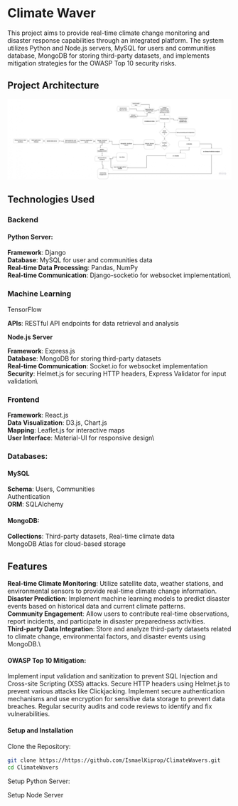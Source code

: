 # Climate Waver

This project aims to provide real-time climate change monitoring and disaster response capabilities through an integrated platform. The system utilizes Python and Node.js servers, MySQL for users and communities database, MongoDB for storing third-party datasets, and implements mitigation strategies for the OWASP Top 10 security risks.

 ## Project Architecture
![Architecture](https://github.com/IsmaelKiprop/ClimateWavers/blob/a479864e5942aeadf2dfc394b49790bb51a2c017/images/climate.jpg)

## Technologies Used

### Backend

#### Python Server:
**Framework**: Django\
**Database**: MySQL for user and communities data\
**Real-time Data Processing**: Pandas, NumPy\
**Real-time Communication**: Django-socketio for websocket implementation\

### Machine Learning

TensorFlow

**APIs**: RESTful API endpoints for data retrieval and analysis

**Node.js Server**

**Framework**: Express.js\
**Database**: MongoDB for storing third-party datasets\
**Real-time Communication**: Socket.io for websocket implementation\
**Security**: Helmet.js for securing HTTP headers, Express Validator for input validation\

### Frontend

**Framework**: React.js\
**Data Visualization**: D3.js, Chart.js\
**Mapping**: Leaflet.js for interactive maps\
**User Interface**: Material-UI for responsive design\

### Databases:
#### MySQL
**Schema**: Users, Communities\
           Authentication\
**ORM**: SQLAlchemy

#### MongoDB:
**Collections**: Third-party datasets, Real-time climate data\
MongoDB Atlas for cloud-based storage

## Features
**Real-time Climate Monitoring**: Utilize satellite data, weather stations, and environmental sensors to provide real-time climate change information.\
**Disaster Prediction**: Implement machine learning models to predict disaster events based on historical data and current climate patterns.\
**Community Engagement**: Allow users to contribute real-time observations, report incidents, and participate in disaster preparedness activities.\
**Third-party Data Integration**: Store and analyze third-party datasets related to climate change, environmental factors, and disaster events using MongoDB.\

#### OWASP Top 10 Mitigation:
Implement input validation and sanitization to prevent SQL Injection and Cross-site Scripting (XSS) attacks.
Secure HTTP headers using Helmet.js to prevent various attacks like Clickjacking.
Implement secure authentication mechanisms and use encryption for sensitive data storage to prevent data breaches.
Regular security audits and code reviews to identify and fix vulnerabilities.

#### Setup and Installation
Clone the Repository:
```bash
git clone https://https://github.com/IsmaelKiprop/ClimateWavers.git
cd ClimateWavers
```

Setup Python Server:

Setup Node Server
